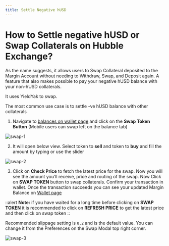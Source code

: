 ```yaml
---
title: Settle Negative hUSD
---
```


# How to Settle negative hUSD or Swap Collaterals on Hubble Exchange?

As the name suggests, it allows users to Swap Collateral deposited to the Margin Account without needing to Withdraw, Swap, and Deposit again. A feature that also makes possible to pay your negative hUSD balance with your non-hUSD collaterals.

It uses YieldYak to swap.

The most common use case is to settle -ve hUSD balance with other collaterals

1. Navigate to [balances on wallet page](https://app.hubble.exchange/wallet/balances?ref=docs.hubble.exchange) and click on the **Swap Token Button** (Mobile users can swap left on the balance tab)

![swap-1](/content/faq/swap-1.png)

2. It will open below view. Select token to **sell** and token to **buy** and fill the amount by typing or use the slider

![swap-2](/content/faq/swap-2.png)

3. Click on **Check Price** to fetch the latest price for the swap. Now you will see the amount you’ll receive, price and routing of the swap. Now Click on **SWAP TOKEN** button to swap collaterals. Confirm your transaction in wallet. Once the transaction succeeds you can see your updated Margin Balance on [Wallet page](https://app.hubble.exchange/wallet/balances?ref=docs.hubble.exchange) 

::alert
**Note:** if you have waited for a long time before clicking on **SWAP TOKEN** it is recommended to click on **REFRESH PRICE** to get the latest price and then click on swap token
::

Recommended slippage setting is `0.2` and is the default value. You can change it from the Preferences on the Swap Modal top right corner.
    
![swap-3](/content/faq/swap-3.png)
